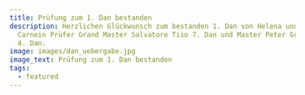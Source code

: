 ```yaml
---
title: Prüfung zum 1. Dan bestanden
description: Herzlichen Glückwunsch zum bestanden 1. Dan von Helena und Lars
  Carnein Prüfer Grand Master Salvatore Tiso 7. Dan und Master Peter Griepentrog
  4. Dan.
image: images/dan_uebergabe.jpg
image_text: Prüfung zum 1. Dan bestanden
tags:
  - featured
---
```

